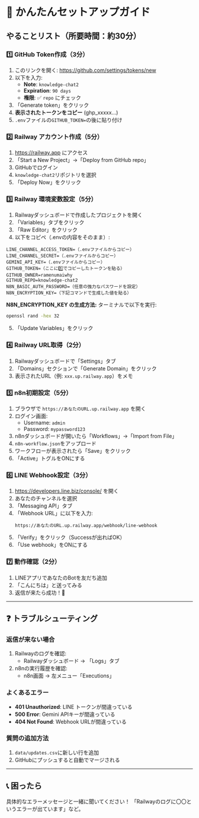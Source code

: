 # 🚀 かんたんセットアップガイド

## やることリスト（所要時間：約30分）

### 1️⃣ GitHub Token作成（3分）
1. このリンクを開く: https://github.com/settings/tokens/new
2. 以下を入力:
   - **Note**: `knowledge-chat2`
   - **Expiration**: `90 days`
   - **権限**: ✅ `repo` にチェック
3. 「Generate token」をクリック
4. **表示されたトークンをコピー** (ghp_xxxxx...)
5. `.env`ファイルの`GITHUB_TOKEN=`の後に貼り付け

### 2️⃣ Railway アカウント作成（5分）
1. https://railway.app にアクセス
2. 「Start a New Project」→「Deploy from GitHub repo」
3. GitHubでログイン
4. `knowledge-chat2`リポジトリを選択
5. 「Deploy Now」をクリック

### 3️⃣ Railway 環境変数設定（5分）
1. Railwayダッシュボードで作成したプロジェクトを開く
2. 「Variables」タブをクリック
3. 「Raw Editor」をクリック
4. 以下をコピペ（.envの内容をそのまま）:

```
LINE_CHANNEL_ACCESS_TOKEN=（.envファイルからコピー）
LINE_CHANNEL_SECRET=（.envファイルからコピー）
GEMINI_API_KEY=（.envファイルからコピー）
GITHUB_TOKEN=（ここに1️⃣でコピーしたトークンを貼る）
GITHUB_OWNER=ramenumaiwhy
GITHUB_REPO=knowledge-chat2
N8N_BASIC_AUTH_PASSWORD=（任意の強力なパスワードを設定）
N8N_ENCRYPTION_KEY=（下記コマンドで生成した値を貼る）
```

**N8N_ENCRYPTION_KEY の生成方法:**
ターミナルで以下を実行:
```bash
openssl rand -hex 32
```

5. 「Update Variables」をクリック

### 4️⃣ Railway URL取得（2分）
1. Railwayダッシュボードで「Settings」タブ
2. 「Domains」セクションで「Generate Domain」をクリック
3. 表示されたURL（例: `xxx.up.railway.app`）をメモ

### 5️⃣ n8n初期設定（5分）
1. ブラウザで `https://あなたのURL.up.railway.app` を開く
2. ログイン画面:
   - Username: `admin`
   - Password: `mypassword123`
3. n8nダッシュボードが開いたら「Workflows」→「Import from File」
4. `n8n-workflow.json`をアップロード
5. ワークフローが表示されたら「Save」をクリック
6. 「Active」トグルをONにする

### 6️⃣ LINE Webhook設定（3分）
1. https://developers.line.biz/console/ を開く
2. あなたのチャンネルを選択
3. 「Messaging API」タブ
4. 「Webhook URL」に以下を入力:
   ```
   https://あなたのURL.up.railway.app/webhook/line-webhook
   ```
5. 「Verify」をクリック（Successが出ればOK）
6. 「Use webhook」をONにする

### 7️⃣ 動作確認（2分）
1. LINEアプリであなたのBotを友だち追加
2. 「こんにちは」と送ってみる
3. 返信が来たら成功！🎉

---

## ❓ トラブルシューティング

### 返信が来ない場合
1. Railwayのログを確認:
   - Railwayダッシュボード → 「Logs」タブ
2. n8nの実行履歴を確認:
   - n8n画面 → 左メニュー「Executions」

### よくあるエラー
- **401 Unauthorized**: LINE トークンが間違っている
- **500 Error**: Gemini APIキーが間違っている
- **404 Not Found**: Webhook URLが間違っている

### 質問の追加方法
1. `data/updates.csv`に新しい行を追加
2. GitHubにプッシュすると自動でマージされる

---

## 📞 困ったら

具体的なエラーメッセージと一緒に聞いてください！
「Railwayのログに〇〇というエラーが出ています」など。
